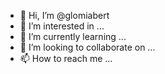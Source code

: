 - 👋 Hi, I’m @glomiabert
- 👀 I’m interested in ...
- 🌱 I’m currently learning ...
- 💞️ I’m looking to collaborate on ...
- 📫 How to reach me ...

<!---
glomiabert/glomiabert is a ✨ special ✨ repository because its `README.md` (this file) appears on your GitHub profile.
You can click the Preview link to take a look at your changes.
--->
